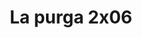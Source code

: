 ---
layout: episodios
title: "La purga 2x06"
url_serie_padre: 'la-purga-temporada-2'
category: 'series'
capitulo: 'yes'
anio: '2019'
prev: 'capitulo-5'
proximo: 'capitulo-7'
sandbox: allow-same-origin allow-forms
idioma: 'Subtitulado'
reproductor: 'fembed'
calidad: 'Full HD'
image_banner: 'https://res.cloudinary.com/imbriitneysam/image/upload/v1546545022/reason1-banner-min.jpg'
reproductores: ["https://hls4.openloadpremium.com/player.php?id=dFVTd3dyMXN5dVJENEh0cUNJN0JuRFZqQkRZSFJvS21QVTFQT2JjVDVIQlg5YWNhd2NIWjA0ZXVMeW5JeDdhVDBFNGZhaVU2UzA1dThRa1dINmYvTXc9PQ&sub=https://sub.cuevana2.io/vtt-sub/sub7/The.Purge.S02E06.vtt","https://player.openplay.vip/player.php?id=NzQyNQ&sub=https://sub.cuevana2.io/vtt-sub/sub7/The.Purge.S02E06.vtt","https://player.cuevana2.io/irgotoolp.php?url=eTllbW9hZHpYNURLejlaalg2T3BsYy9PMHNTV29hYWVuY3JYMEpHVm9LRm9uWlRYbTVKL3E1OXFmc2lRMEphbmFRPT0&sub=https://sub.cuevana2.io/vtt-sub/sub7/The.Purge.S02E06.vtt","https://api.cuevana3.io/olpremium/gd.php?file=ek5lbm9xYWNrS0xNejZabVlkSFIyTkxQb3BPWDB0UFkwY3lvbjJIRjBPQ1QwNStUck1mVG9kVExvM0djeHA3VnFybXRscUdvMWRXNHRZbU1lYXVUeDg2cGpKVmp4cXpBejYxcGxvcTBrZFNVeXF5Rm9kSzQxODdLclllZnpkblUzWnllaFl1dmxkV29yWVdWaWNhMXlhbXNaWVY1cUpUWGw3aGpoSG5GbHRYUnFhT0VkODYyeGJtNWdJUjN4cVcrbHN1bGw1Mnd1Y1RPcFgySHJKdTZ3YnpHYklLRWlNbmYxOG1ZYjZ6SDFBPT0","https://api.cuevana3.io/stream/index.php?file=ek5lbm9xYWNrS0xYMTZLa2xNbkdvY3ZTb3BtZng4TGp6ZFpobGFMUGtOVEx6SitYWU5YTTdORE1vWmRnbEpham5KTmtZSlRTMGViVTBxZGdsdEhPb3RqWGFXTmtrcGVubk1LR2gzV3l3THVvd29aaVpjR21vNXFSb0tKbm9kSGkxOWVTcHF6U3hyRFh5S1dibUE9PQ","https://api.cuevana3.io/rr/gd.php?h=ek5lbm9xYWNrS0xJMVp5b21KREk0dFBLbjVkaHhkRGdrOG1jbnBpUnhhS1Z5cG1qb2RxVDNzck5hSUdhdFpqRnpOcDhxNG14eHJ2UzI2SmlpYXJSM05tU3FadVkyUT09","https://api.cuevana3.io/stream/index.php?file=ek5lbm9xYWNrS0xJMVp5b21KREk0dFBLbjVkaHhkRGdrOG1jbnBpUnhhS1Z5cG1qb2RxVDNzck5hSUdhdFpqRnpOcDhxNG14eHJ2UzI2SmlpYXJSM05tU3FadVkyYURhMDlLYW5walN5ZUxZMHFadnJNZlU"]
tags:
- Drama
---